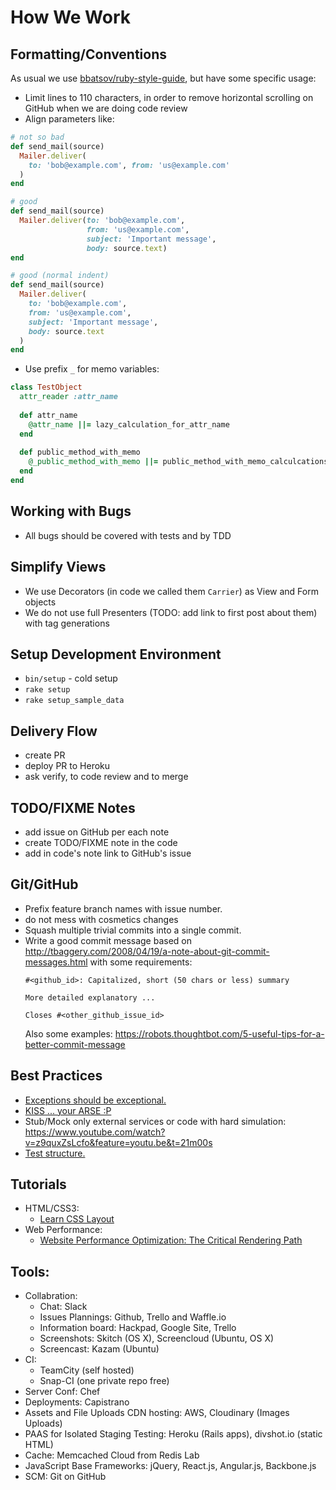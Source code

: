 How We Work
===========

## Formatting/Conventions

As usual we use [bbatsov/ruby-style-guide](https://github.com/bbatsov/ruby-style-guide), 
but have some specific usage:

* Limit lines to 110 characters, in order to remove horizontal scrolling on GitHub when we are doing code review
* Align parameters like:

```ruby
# not so bad
def send_mail(source)
  Mailer.deliver(
    to: 'bob@example.com', from: 'us@example.com'
  )
end

# good
def send_mail(source)
  Mailer.deliver(to: 'bob@example.com',
                 from: 'us@example.com',
                 subject: 'Important message',
                 body: source.text)
end

# good (normal indent)
def send_mail(source)
  Mailer.deliver(
    to: 'bob@example.com',
    from: 'us@example.com',
    subject: 'Important message',
    body: source.text
  )
end
```
* Use prefix `_` for memo variables:
 
```ruby
class TestObject
  attr_reader :attr_name
  
  def attr_name
    @attr_name ||= lazy_calculation_for_attr_name
  end
  
  def public_method_with_memo
    @_public_method_with_memo ||= public_method_with_memo_calculcations
  end
end
```

## Working with Bugs

* All bugs should be covered with tests and by TDD

## Simplify Views

* We use Decorators (in code we called them `Carrier`) as View and Form objects
* We do not use full Presenters (TODO: add link to first post about them) with tag generations

## Setup Development Environment

* `bin/setup` - cold setup
* `rake setup`
* `rake setup_sample_data`

## Delivery Flow

* create PR
* deploy PR to Heroku
* ask verify, to code review and to merge

## TODO/FIXME Notes

* add issue on GitHub per each note
* create TODO/FIXME note in the code
* add in code's note link to GitHub's issue
 
## Git/GitHub

* Prefix feature branch names with issue number.
* do not mess with cosmetics changes
* Squash multiple trivial commits into a single commit.
* Write a good commit message based on http://tbaggery.com/2008/04/19/a-note-about-git-commit-messages.html with some requirements:
  ```
  #<github_id>: Capitalized, short (50 chars or less) summary
  
  More detailed explanatory ...
  
  Closes #<other_github_issue_id>
  ```
  Also some examples: https://robots.thoughtbot.com/5-useful-tips-for-a-better-commit-message

## Best Practices

* [Exceptions should be exceptional.](http://etdev.me/pragmatic/34/)
* [KISS ... your ARSE :P](http://code.mumak.net/2012/02/simple-made-easy.html)
* Stub/Mock only external services or code with hard simulation: https://www.youtube.com/watch?v=z9quxZsLcfo&feature=youtu.be&t=21m00s
* [Test structure.](http://xunitpatterns.com/Four%20Phase%20Test.html)

## Tutorials
* HTML/CSS3:
  * [Learn CSS Layout](http://learnlayout.com/)
* Web Performance:
  * [Website Performance Optimization: The Critical Rendering Path](https://www.udacity.com/course/ud884)

## Tools:
* Collabration:
  * Chat: Slack
  * Issues Plannings: Github, Trello and Waffle.io
  * Information board: Hackpad, Google Site, Trello
  * Screenshots: Skitch (OS X), Screencloud (Ubuntu, OS X)
  * Screencast: Kazam (Ubuntu)
* CI:
  * TeamCity (self hosted)
  * Snap-CI (one private repo free)
* Server Conf: Chef
* Deployments: Capistrano
* Assets and File Uploads CDN hosting: AWS, Cloudinary (Images Uploads)
* PAAS for Isolated Staging Testing: Heroku (Rails apps), divshot.io (static HTML)
* Cache: Memcached Cloud from Redis Lab
* JavaScript Base Frameworks: jQuery, React.js, Angular.js, Backbone.js
* SCM: Git on GitHub
